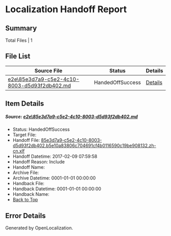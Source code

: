 # <a name='report-top'></a> Localization Handoff Report

## Summary
 Total Files | 1

## File List
 Source File | Status | Details 
 ----------- | ------ | ------- 
 [e2e\85e3d7a9-c5e2-4c10-8003-d5d93f2db402.md](https://github.com/OpenLocalizationTestOrg/ol-test0/blob/6092b118fa342a771f822d683072de29b10815cf/e2e/85e3d7a9-c5e2-4c10-8003-d5d93f2db402.md) | HandedOffSuccess | [Details](#cbf1d18706d76ea28513be6a263d21ccd1f86e104)

## Item Details
##### <a name='cbf1d18706d76ea28513be6a263d21ccd1f86e104'></a> Source: [e2e\85e3d7a9-c5e2-4c10-8003-d5d93f2db402.md](https://github.com/OpenLocalizationTestOrg/ol-test0/blob/6092b118fa342a771f822d683072de29b10815cf/e2e/85e3d7a9-c5e2-4c10-8003-d5d93f2db402.md)
* Status: HandedOffSuccess
* Target File: 
* Handoff File: [85e3d7a9-c5e2-4c10-8003-d5d93f2db402.b5e10a83806c704691cf4b0116590c19be908132.zh-cn.xlf](https://github.com/OpenLocalizationTestOrg/ol-test0-handoff/blob/d5a7a60540227269b99c0df218ad75e556358f39/ol-handoff/OpenLocalizationTestOrg/ol-test0-zhcn/shujia/ht/85e3d7a9-c5e2-4c10-8003-d5d93f2db402.b5e10a83806c704691cf4b0116590c19be908132.zh-cn.xlf)
* Handoff Datetime: 2017-02-09 07:59:58
* Handoff Reason: Include
* Handoff Name: 
* Archive File: 
* Archive Datetime: 0001-01-01 00:00:00
* Handback File: 
* Handback Datetime: 0001-01-01 00:00:00
* Handback Name: 
* [Back to Top](#report-top)


## Error Details

Generated by OpenLocalization.
